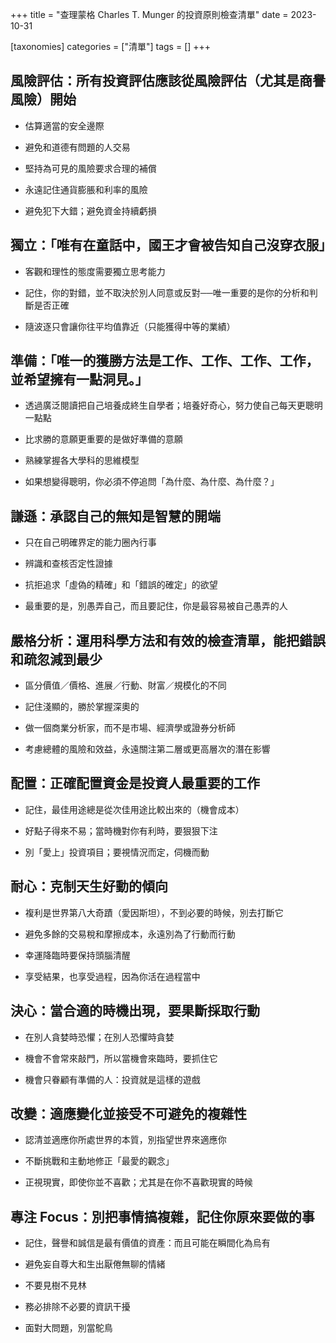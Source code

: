 +++
title = "查理蒙格 Charles T. Munger 的投資原則檢查清單"
date = 2023-10-31

[taxonomies]
categories = ["清單"]
tags = []
+++

風險評估：所有投資評估應該從風險評估（尤其是商譽風險）開始
-----------------------------

-   估算適當的安全邊際

-   避免和道德有問題的人交易

-   堅持為可見的風險要求合理的補償

-   永遠記住通貨膨脹和利率的風險

-   避免犯下大錯；避免資金持續虧損

獨立：「唯有在童話中，國王才會被告知自己沒穿衣服」
-------------------------

-   客觀和理性的態度需要獨立思考能力

-   記住，你的對錯，並不取決於別人同意或反對──唯一重要的是你的分析和判斷是否正確

-   隨波逐只會讓你往平均值靠近（只能獲得中等的業績）

準備：「唯一的獲勝方法是工作、工作、工作、工作，並希望擁有一點洞見。」
-----------------------------------

-   透過廣泛閱讀把自己培養成終生自學者；培養好奇心，努力使自己每天更聰明一點點

-   比求勝的意願更重要的是做好準備的意願

-   熟練掌握各大學科的思維模型

-   如果想變得聰明，你必須不停追問「為什麼、為什麼、為什麼？」

謙遜：承認自己的無知是智慧的開端
----------------

-   只在自己明確界定的能力圈內行事

-   辨識和查核否定性證據

-   抗拒追求「虛偽的精確」和「錯誤的確定」的欲望

-   最重要的是，別愚弄自己，而且要記住，你是最容易被自己愚弄的人

嚴格分析：運用科學方法和有效的檢查清單，能把錯誤和疏忽減到最少
-------------------------------

-   區分價值／價格、進展／行動、財富／規模化的不同

-   記住淺顯的，勝於掌握深奧的

-   做一個商業分析家，而不是市場、經濟學或證券分析師

-   考慮總體的風險和效益，永遠關注第二層或更高層次的潛在影響

配置：正確配置資金是投資人最重要的工作
-------------------

-   記住，最佳用途總是從次佳用途比較出來的（機會成本）

-   好點子得來不易；當時機對你有利時，要狠狠下注

-   別「愛上」投資項目；要視情況而定，伺機而動

耐心：克制天生好動的傾向
------------

-   複利是世界第八大奇蹟（愛因斯坦），不到必要的時候，別去打斷它

-   避免多餘的交易稅和摩擦成本，永遠別為了行動而行動

-   幸運降臨時要保持頭腦清醒

-   享受結果，也享受過程，因為你活在過程當中

決心：當合適的時機出現，要果斷採取行動
-------------------

-   在別人貪婪時恐懼；在別人恐懼時貪婪

-   機會不會常來敲門，所以當機會來臨時，要抓住它

-   機會只眷顧有準備的人：投資就是這樣的遊戲

改變：適應變化並接受不可避免的複雜性
------------------

-   認清並適應你所處世界的本質，別指望世界來適應你

-   不斷挑戰和主動地修正「最愛的觀念」

-   正視現實，即使你並不喜歡；尤其是在你不喜歡現實的時候

專注 Focus：別把事情搞複雜，記住你原來要做的事
--------------------------

-   記住，聲譽和誠信是最有價值的資產：而且可能在瞬間化為烏有

-   避免妄自尊大和生出厭倦無聊的情緒

-   不要見樹不見林

-   務必排除不必要的資訊干擾

-   面對大問題，別當鴕鳥
